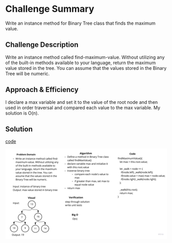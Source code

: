 # Challenge Summary

Write an instance method for Binary Tree class that finds the maximum value.

## Challenge Description

Write an instance method called find-maximum-value. Without utilizing any of the built-in methods available to your language, return the maximum value stored in the tree. You can assume that the values stored in the Binary Tree will be numeric.

## Approach & Efficiency

I declare a max variable and set it to the value of the root node and then used in order traversal and compared each value to the max variable. My solution is
O(n).

## Solution

[code](../binary-tree.js)

![max-binary-tree](../../../../assets/BT-max.jpg)
